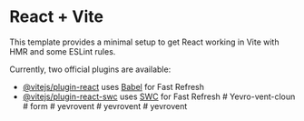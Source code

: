 # React + Vite

This template provides a minimal setup to get React working in Vite with HMR and some ESLint rules.

Currently, two official plugins are available:

- [@vitejs/plugin-react](https://github.com/vitejs/vite-plugin-react/blob/main/packages/plugin-react/README.md) uses [Babel](https://babeljs.io/) for Fast Refresh
- [@vitejs/plugin-react-swc](https://github.com/vitejs/vite-plugin-react-swc) uses [SWC](https://swc.rs/) for Fast Refresh
#   Y e v r o - v e n t - c l o u n  
 #   f o r m  
 #   y e v r o v e n t  
 #   y e v r o v e n t  
 #   y e v r o v e n t  
 